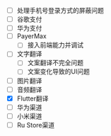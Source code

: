 - [ ] 处理手机号登录方式的屏蔽问题
- [ ] 谷歌支付
- [ ] 华为支付
- [ ] PayerMax
	- [ ] 接入前端能力并调试
- [ ] 文字翻译
	- [ ] 文案翻译不完全问题
	- [ ] 文案变化导致的UI问题
- [ ] 图片翻译
- [ ] 音频翻译
- [x] Flutter翻译
- [ ] 华为渠道
- [ ] 小米渠道
- [ ] Ru Store渠道
